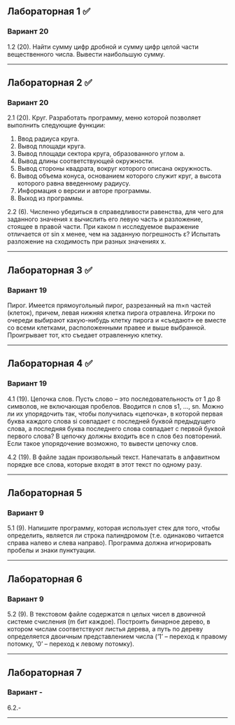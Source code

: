 ## Лабораторная 1 :white_check_mark:  
### Вариант 20
1.2 (20). Найти сумму цифр дробной и сумму цифр целой части
вещественного числа. Вывести наибольшую сумму.
___
## Лабораторная 2 :white_check_mark:  
### Вариант 20
2.1 (20). Круг. Разработать программу, меню которой позволяет выполнить
следующие функции:
1. Ввод радиуса круга.
2. Вывод площади круга.
3. Вывод площади сектора круга, образованного углом a.
4. Вывод длины соответствующей окружности.
5. Вывод стороны квадрата, вокруг которого описана окружность.
6. Вывод объема конуса, основанием которого служит круг, а
высота которого равна введенному радиусу.
7. Информация о версии и авторе программы.
8. Выход из программы.

2.2 (6). Численно убедиться в справедливости равенства, для чего для
заданного значения х вычислить его левую часть и разложение,
стоящее в правой части. При каком n исследуемое выражение
отличается от sin x менее, чем на заданную погрешность ε?
Испытать разложение на сходимость при разных значениях х.
___
## Лабораторная 3 :white_check_mark:  
### Вариант 19
Пирог. Имеется прямоугольный пирог, разрезанный на m×n частей
(клеток), причем, левая нижняя клетка пирога отравлена. Игроки по
очереди выбирают какую-нибудь клетку пирога и «съедают» ее
вместе со всеми клетками, расположенными правее и выше
выбранной. Проигрывает тот, кто съедает отравленную клетку.
___
## Лабораторная 4 :white_check_mark:  
### Вариант 19
4.1 (19). Цепочка слов. Пусть слово – это последовательность от 1 до 8
символов, не включающая пробелов. Вводится n слов s1, ..., sn.
Можно ли их упорядочить так, чтобы получилась «цепочка», в
которой первая буква каждого слова si совпадает с последней буквой
предыдущего слова, а последняя буква последнего слова совпадает с
первой буквой первого слова? В цепочку должны входить все n слов
без повторений. Если такое упорядочение возможно, то вывести
цепочку слов.

4.2 (19). В файле задан произвольный текст. Напечатать в алфавитном
порядке все слова, которые входят в этот текст по одному разу.
___
## Лабораторная 5
### Вариант 9
5.1 (9). Напишите программу, которая использует стек для того, чтобы
определить, является ли строка палиндромом (т.е. одинаково
читается справа налево и слева направо). Программа должна
игнорировать пробелы и знаки пунктуации.
___
## Лабораторная 6
### Вариант 9
5.2 (9). В текстовом файле содержатся n целых чисел в двоичной системе
счисления (m бит каждое). Построить бинарное дерево, в котором
числам соответствуют листья дерева, а путь по дереву определяется
двоичным представлением числа (‘1’ – переход к правому потомку,
‘0’ – переход к левому потомку).
___

## Лабораторная 7
### Вариант -
6.2.-

___
